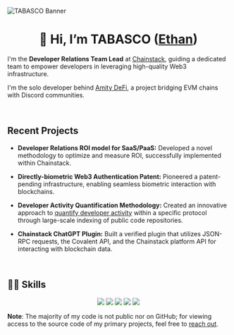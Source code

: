 ![TABASCO Banner](https://i.imgur.com/JmOwOwc.png)

<h1 align="center">👋 Hi, I’m TABASCO (<a href="https://www.linkedin.com/in/ethan-f">Ethan</a>)</h1>

I'm the **Developer Relations Team Lead** at [Chainstack](https://chainstack.com), guiding a dedicated team to empower developers in leveraging high-quality Web3 infrastructure.

I'm the solo developer behind [Amity DeFi](https://www.amitydefi.one), a project bridging EVM chains with Discord communities.

<br/>

## Recent Projects

- **Developer Relations ROI model for SaaS/PaaS:** Developed a novel methodology to optimize and measure ROI, successfully implemented within Chainstack.
  
- **Directly-biometric Web3 Authentication Patent:** Pioneered a patent-pending infrastructure, enabling seamless biometric interaction with blockchains.

- **Developer Activity Quantification Methodology:** Created an innovative approach to [quantify developer activity](https://developers.ethanfrancis.app/) within a specific protocol through large-scale indexing of public code repositories.

- **Chainstack ChatGPT Plugin:** Built a verified plugin that utilizes JSON-RPC requests, the Covalent API, and the Chainstack platform API for interacting with blockchain data.

<br/>

## 👨‍💻 Skills 

<p align="center">
  <img src="https://img.shields.io/badge/Code-Python-informational?style=flat&logo=python&logoColor=white&color=06dbfd">
  <img src="https://img.shields.io/badge/Code-JavaScript-informational?style=flat&logo=javascript&logoColor=white&color=06dbfd">
  <img src="https://img.shields.io/badge/Code-Java-informational?style=flat&logo=java&logoColor=white&color=06dbfd">
  <img src="https://img.shields.io/badge/OS-Windows-informational?style=flat&logo=windows&logoColor=white&color=9c00fe">
  <img src="https://img.shields.io/badge/Tools-Web3-informational?style=flat&logo=ethereum&logoColor=white&color=9c00fe">
</p>

**Note**: The majority of my code is not public nor on GitHub; for viewing access to the source code of my primary projects, feel free to [reach out](https://twitter.com/TABASCOweb3).

